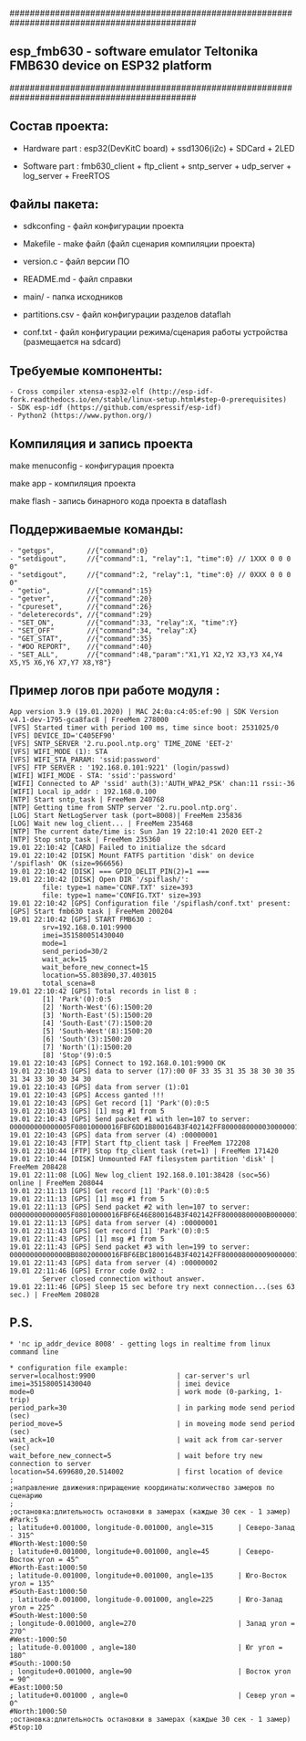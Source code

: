 #############################################################################################
##       esp_fmb630 - software emulator Teltonika FMB630 device on ESP32 platform
#############################################################################################


## Состав проекта:

* Hardware part : esp32(DevKitC board) + ssd1306(i2c) + SDCard + 2LED

* Software part : fmb630_client + ftp_client + sntp_server + udp_server + log_server + FreeRTOS


## Файлы пакета:

* sdkconfing     - файл конфигурации проекта

* Makefile       - make файл (файл сценария компиляции проекта)

* version.c      - файл версии ПО

* README.md      - файл справки

* main/          - папка исходников

* partitions.csv - файл конфигурации разделов dataflah

* conf.txt       - файл конфигурации режима/сценария работы устройства (размещается на sdcard)


## Требуемые компоненты:

```
- Cross compiler xtensa-esp32-elf (http://esp-idf-fork.readthedocs.io/en/stable/linux-setup.html#step-0-prerequisites)
- SDK esp-idf (https://github.com/espressif/esp-idf)
- Python2 (https://www.python.org/)
```

## Компиляция и запись проекта

make menuconfig - конфигурация проекта

make app        - компиляция проекта

make flash      - запись бинарного кода проекта в dataflash


## Поддерживаемые команды:

```
- "getgps",        //{"command":0}
- "setdigout",     //{"command":1, "relay":1, "time":0} // 1XXX 0 0 0 0"
- "setdigout",     //{"command":2, "relay":1, "time":0} // 0XXX 0 0 0 0"
- "getio",         //{"command":15}
- "getver",        //{"command":20}
- "cpureset",      //{"command":26}
- "deleterecords", //{"command":29}
- "SET_ON",        //{"command":33, "relay":X, "time":Y}
- "SET_OFF"        //{"command":34, "relay":X}
- "GET_STAT",      //{"command":35}
- "#DO REPORT",    //{"command":40}
- "SET_ALL",       //{"command":48,"param":"X1,Y1 X2,Y2 X3,Y3 X4,Y4 X5,Y5 X6,Y6 X7,Y7 X8,Y8"}
```


## Пример логов при работе модуля :
```
App version 3.9 (19.01.2020) | MAC 24:0a:c4:05:ef:90 | SDK Version v4.1-dev-1795-gca8fac8 | FreeMem 278000
[VFS] Started timer with period 100 ms, time since boot: 2531025/0
[VFS] DEVICE_ID='C405EF90'
[VFS] SNTP_SERVER '2.ru.pool.ntp.org' TIME_ZONE 'EET-2'
[VFS] WIFI_MODE (1): STA
[VFS] WIFI_STA_PARAM: 'ssid:password'
[VFS] FTP SERVER : '192.168.0.101:9221' (login/passwd)
[WIFI] WIFI_MODE - STA: 'ssid':'password'
[WIFI] Connected to AP 'ssid' auth(3):'AUTH_WPA2_PSK' chan:11 rssi:-36
[WIFI] Local ip_addr : 192.168.0.100
[NTP] Start sntp_task | FreeMem 240768
[NTP] Getting time from SNTP server '2.ru.pool.ntp.org'.
[LOG] Start NetLogServer task (port=8008)| FreeMem 235836
[LOG] Wait new log_client... | FreeMem 235468
[NTP] The current date/time is: Sun Jan 19 22:10:41 2020 EET-2
[NTP] Stop sntp_task | FreeMem 235360
19.01 22:10:42 [CARD] Failed to initialize the sdcard
19.01 22:10:42 [DISK] Mount FATFS partition 'disk' on device '/spiflash' OK (size=966656)
19.01 22:10:42 [DISK] === GPIO_DELIT_PIN(2)=1 ===
19.01 22:10:42 [DISK] Open DIR '/spiflash/':
        file: type=1 name='CONF.TXT' size=393
        file: type=1 name='CONFIG.TXT' size=393
19.01 22:10:42 [GPS] Configuration file '/spiflash/conf.txt' present:
[GPS] Start fmb630 task | FreeMem 200204
19.01 22:10:42 [GPS] START FMB630 :
        srv=192.168.0.101:9900
        imei=351580051430040
        mode=1
        send_period=30/2
        wait_ack=15
        wait_before_new_connect=15
        location=55.803890,37.403015
        total_scena=8
19.01 22:10:42 [GPS] Total records in list 8 :
        [1] 'Park'(0):0:5
        [2] 'North-West'(6):1500:20
        [3] 'North-East'(5):1500:20
        [4] 'South-East'(7):1500:20
        [5] 'South-West'(8):1500:20
        [6] 'South'(3):1500:20
        [7] 'North'(1):1500:20
        [8] 'Stop'(9):0:5
19.01 22:10:43 [GPS] Connect to 192.168.0.101:9900 OK
19.01 22:10:43 [GPS] data to server (17):00 0F 33 35 31 35 38 30 30 35 31 34 33 30 30 34 30
19.01 22:10:43 [GPS] data from server (1):01
19.01 22:10:43 [GPS] Access ganted !!!
19.01 22:10:43 [GPS] Get record [1] 'Park'(0):0:5
19.01 22:10:43 [GPS] [1] msg #1 from 5
19.01 22:10:43 [GPS] Send packet #1 with len=107 to server:
000000000000005F08010000016FBF6DD1B800164B3F402142FF800008000003000000170D0100020103010401B300B4003200330016034703F0001504EF00070902EE0A01460B04B04326C5440032422F0C18000003C700000000F10000620BD800000000000100003FAA
19.01 22:10:43 [GPS] data from server (4) :00000001
19.01 22:10:43 [FTP] Start ftp_client task | FreeMem 172208
19.01 22:10:44 [FTP] Stop ftp_client task (ret=1) | FreeMem 171420
19.01 22:10:44 [DISK] Unmounted FAT filesystem partition 'disk' | FreeMem 208428
19.01 22:11:08 [LOG] New log_client 192.168.0.101:38428 (soc=56) online | FreeMem 208044
19.01 22:11:13 [GPS] Get record [1] 'Park'(0):0:5
19.01 22:11:13 [GPS] [1] msg #1 from 5
19.01 22:11:13 [GPS] Send packet #2 with len=107 to server:
000000000000005F08010000016FBF6E46E800164B3F402142FF80000800000B000000170D0100020103010401B300B4003200330016034703F0001504EF00070902EE0A01460B04B04326C5440032422F0C18000003C700000000F10000620BD800000000000100008DEB
19.01 22:11:13 [GPS] data from server (4) :00000001
19.01 22:11:43 [GPS] Get record [1] 'Park'(0):0:5
19.01 22:11:43 [GPS] [1] msg #1 from 5
19.01 22:11:43 [GPS] Send packet #3 with len=199 to server:
00000000000000BB08020000016FBF6EBC1800164B3F402142FF800008000009000000170D0100020103010401B300B4003200330016034703F0001504EF00070902EE0A01460B04B04326C5440032422F0C18000003C700000000F10000620BD800000000000000016FBF6EBC1800164B3F402142FF800008000009000000170D0100020103010401B300B4003200330016034703F0001504EF00070902EE0A01460B04B04326C5440032422F0C18000003C700000000F10000620BD800000000000200004695
19.01 22:11:43 [GPS] data from server (4) :00000002
19.01 22:11:46 [GPS] Error code 0x02 :
        Server closed connection without answer.
19.01 22:11:46 [GPS] Sleep 15 sec before try next connection...(ses 63 sec.) | FreeMem 208028
```


## P.S.
```
* 'nc ip_addr_device 8008' - getting logs in realtime from linux command line

* configuration file example:
server=localhost:9900                    | car-server's url
imei=351580051430040                     | imei device
mode=0                                   | work mode (0-parking, 1-trip)
period_park=30                           | in parking mode send period (sec)
period_move=5                            | in moveing mode send period (sec)
wait_ack=10                              | wait ack from car-server (sec)
wait_before_new_connect=5                | wait before try new connection to server
location=54.699680,20.514002             | first location of device
;
;направление движения:приращение координаты:количество замеров по сценарию
;
;остановка:длительность остановки в замерах (каждые 30 сек - 1 замер)
#Park:5
; latitude+0.001000, longitude-0.001000, angle=315      | Северо-Запад - 315^
#North-West:1000:50
; latitude+0.001000, longitude+0.001000, angle=45       | Северо-Восток угол = 45^
#North-East:1000:50
; latitude-0.001000, longitude+0.001000, angle=135      | Юго-Восток угол = 135^
#South-East:1000:50
; latitude-0.001000, longitude-0.001000, angle=225      | Юго-Запад угол = 225^
#South-West:1000:50
; longitude-0.001000, angle=270                         | Запад угол = 270^
#West:-1000:50
; latitude-0.001000 , angle=180                         | Юг угол = 180^
#South:-1000:50
; longitude+0.001000, angle=90                          | Восток угол = 90^
#East:1000:50
; latitude+0.001000 , angle=0                           | Север угол = 0^
#North:1000:50
;остановка:длительность остановки в замерах (каждые 30 сек - 1 замер)
#Stop:10
```

